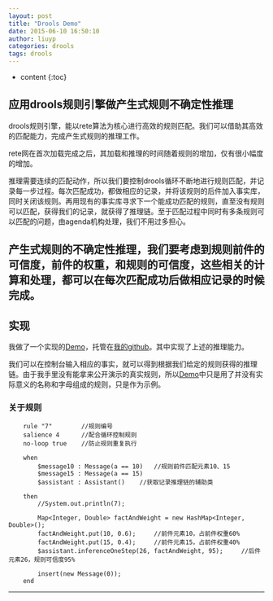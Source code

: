 ```yaml
---
layout: post
title: "Drools Demo"
date: 2015-06-10 16:50:10
author: liuyp
categories: drools
tags: drools
---
```


* content
{:toc}

## 应用drools规则引擎做产生式规则不确定性推理

drools规则引擎，能以rete算法为核心进行高效的规则匹配。我们可以借助其高效的匹配能力，完成产生式规则的推理工作。

rete网在首次加载完成之后，其加载和推理的时间随着规则的增加，仅有很小幅度的增加。




推理需要连续的匹配动作，所以我们要控制drools循环不断地进行规则匹配，并记录每一步过程。每次匹配成功，都做相应的记录，并将该规则的后件加入事实库，同时关闭该规则。再用现有的事实库寻求下一个能成功匹配的规则，直至没有规则可以匹配，获得我们的记录，就获得了推理链。至于匹配过程中同时有多条规则可以匹配的问题，由agenda机构处理，我们不用过多担心。

产生式规则的不确定性推理，我们要考虑到规则前件的可信度，前件的权重，和规则的可信度，这些相关的计算和处理，都可以在每次匹配成功后做相应记录的时候完成。
---
## 实现

我做了一个实现的[Demo](https://github.com/liuyuping459/FuzzyReasoningDemo)，托管在[我的github](https://github.com/liuyuping459)。其中实现了上述的推理能力。

我们可以在控制台输入相应的事实，就可以得到根据我们给定的规则获得的推理链。由于我手里没有能拿来公开演示的真实规则，所以[Demo](https://github.com/liuyuping459/FuzzyReasoningDemo)中只是用了并没有实际意义的名称和字母组成的规则，只是作为示例。

### 关于规则

		rule "7"		//规则编号
		salience 4		//配合循环控制规则
		no-loop true	//防止规则重复执行
	    
	    when
	    	$message10 : Message(a == 10)	//规则前件匹配元素10、15
	    	$message15 : Message(a == 15)
	    	$assistant : Assistant()	//获取记录推理链的辅助类
	    
	    then
	    	//System.out.println(7);

			Map<Integer, Double> factAndWeight = new HashMap<Integer, Double>();
	 		factAndWeight.put(10, 0.6);		//前件元素10，占前件权重60%
	 		factAndWeight.put(15, 0.4);		//前件元素15，占前件权重40%
	 		$assistant.inferenceOneStep(26, factAndWeight, 95);		//后件元素26，规则可信度95%

	 		insert(new Message(0));
		end

---